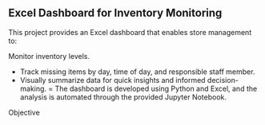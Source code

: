 ## Excel Dashboard for Inventory Monitoring
This project provides an Excel dashboard that enables store management to:

Monitor inventory levels.
- Track missing items by day, time of day, and responsible staff member.
- Visually summarize data for quick insights and informed decision-making.
= The dashboard is developed using Python and Excel, and the analysis is automated through the provided Jupyter Notebook.

Objective
